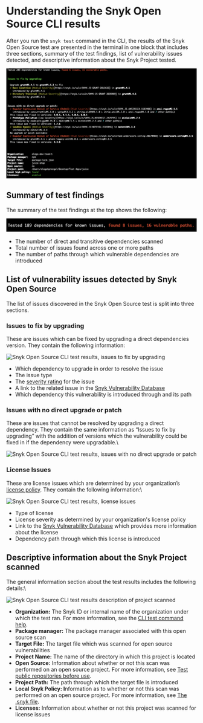 # Understanding the Snyk Open Source CLI results



After you run the `snyk test` command in the CLI, the results of the Snyk Open Source test are presented in the terminal in one block that includes three sections, summary of the test findings, list of vulnerability issues detected, and descriptive information about the Snyk Project tested.

![Snyk Open Source CLI test results](<../../../.gitbook/assets/image (52).png>)

## Summary of test findings

The summary of the test findings at the top shows the following:

![Snyk Open Source CLI dependencies tested, issues and vulnerabilities found](<../../../.gitbook/assets/image (145).png>)

* The number of direct and transitive dependencies scanned
* Total number of issues found across one or more paths
* The number of paths through which vulnerable dependencies are introduced

## **List of vulnerability issues detected by Snyk Open Source**

The list of issues discovered in the Snyk Open Source test is split into three sections.

### **Issues to fix by upgrading**

These are issues which can be fixed by upgrading a direct dependencies version. They contain the following information:

![Snyk Open Source CLI  test results, issues to fix by upgrading](https://lh5.googleusercontent.com/9jt74X2HNuIYhK17OJrsPE1kktMvn0D9tJ8EATxwvtPaZMJud9imPh1rqVcB7Ya-G4vMFgStgYVFqieQpttZiR\_BFUzvfIqB8Evt3-DDqXB5wJNtjeQWrhEQpp6tRy30psgxkE3GjhdjatRFmd0g17c)

* Which dependency to upgrade in order to resolve the issue&#x20;
* The issue type&#x20;
* The [severity rating](https://docs.snyk.io/introducing-snyk/snyks-core-concepts/severity-levels) for the issue&#x20;
* A link to the related issue in the [Snyk Vulnerability Database](https://security.snyk.io/)&#x20;
* Which dependency this vulnerability is introduced through and its path

### **Issues with no direct upgrade or patch**

These are issues that cannot be resolved by upgrading a direct dependency. They contain the same information as “Issues to fix by upgrading” with the addition of versions which the vulnerability could be fixed in if the dependency were upgradable.\


![Snyk Open Source CLI test results, issues with no direct upgrade or patch](https://lh4.googleusercontent.com/-xyYz9oJXYQs-Q5mmQlMzOlUwNVFsc7ftAlYmGNIC51h1g6SgWfmIg7KntXy8V-IiZbzfaIqSrHRyd6p4S2tp82GCOrWOcJDnNG-kUA\_zFnX3IwzgmGnGnu3PKlQ0og713peu7EGZT5GsWQkLbJ5mks)

### License Issues

These are license issues which are determined by your organization’s [license policy](https://docs.snyk.io/products/snyk-open-source/license-policies). They contain the following information:\


![Snyk Open Source CLI test results, license issues](https://lh5.googleusercontent.com/4nxJXQtFicCcC48k6KAxYBVX\_FTlrbB6Ir1ZUi-IJG-5a0c84jm5cmY\_s0yq-TD6X8dOtZzIP2\_boqtX4YbPJa3rjGYOA5ne1EtfId6WNZJ34rThP2Byj2uAiMzy935ItuQWd9zWqh7ilK3uBsgqJbo)

* Type of license&#x20;
* License severity as determined by your organization's license policy&#x20;
* Link to the [Snyk Vulnerability Database](https://security.snyk.io/) which provides more information about the license
* Dependency path through which this license is introduced

## Descriptive information about the Snyk Project scanned

The general information section about the test results includes the following details:\


![Snyk Open Source CLI test results description of project scanned](https://lh4.googleusercontent.com/qqa6EAFsA7TNLYnfatSTRDrO63EVAruymozZnyrsNmZStgGAVNMeEIenl6XA0KA9jaSN4BDJD90Y61IrHxTkCf4UR5wk7-NuIADvNG7AomLTwZsTNa5Kep7WAGUa-Iq8qeRHBBJQMgfMCFuiTNqie5A)

* **Organization:** The Snyk ID or internal name of the organization under which the test ran. For more information, see the [CLI test command help](https://docs.snyk.io/snyk-cli/commands/test#org-less-than-org\_id-greater-than).
* **Package manager:** The package manager associated with this open source scan
* **Target File:** The target file which was scanned for open source vulnerabilities
* **Project Name:** The name of the directory in which this project is located
* **Open Source:** Information about whether or not this scan was performed on an open source project. For more information, see [Test public repositories before use](https://docs.snyk.io/snyk-cli/test-for-vulnerabilities/test-public-repositories-before-use).
* **Project Path:** The path through which the target file is introduced
* **Local Snyk Policy: I**nformation as to whether or not this scan was performed on an open source project. For more information, see [The .snyk file](https://docs.snyk.io/snyk-cli/test-for-vulnerabilities/the-.snyk-file).
* **Licenses:** Information about whether or not this project was scanned for license issues

